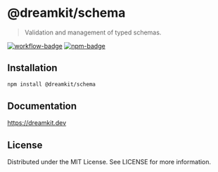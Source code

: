 # @dreamkit/schema

> Validation and management of typed schemas.

[![workflow-badge]](https://github.com/swordev/dreamkit/actions/workflows/ci.yaml) [![npm-badge]](https://www.npmjs.com/package/@dreamkit/schema)

[workflow-badge]: https://img.shields.io/github/actions/workflow/status/swordev/dreamkit/ci.yaml?branch=main
[npm-badge]: https://img.shields.io/npm/v/@dreamkit/schema?label=@dreamkit/schema

## Installation

```sh
npm install @dreamkit/schema
```

## Documentation

https://dreamkit.dev

## License

Distributed under the MIT License. See LICENSE for more information.
